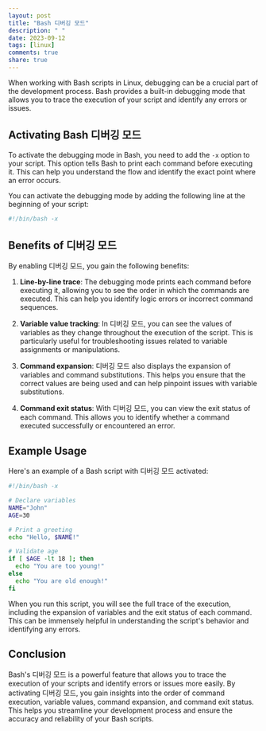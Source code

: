 ```yaml
---
layout: post
title: "Bash 디버깅 모드"
description: " "
date: 2023-09-12
tags: [linux]
comments: true
share: true
---
```


When working with Bash scripts in Linux, debugging can be a crucial part of the development process. Bash provides a built-in debugging mode that allows you to trace the execution of your script and identify any errors or issues.

## Activating Bash 디버깅 모드

To activate the debugging mode in Bash, you need to add the `-x` option to your script. This option tells Bash to print each command before executing it. This can help you understand the flow and identify the exact point where an error occurs.

You can activate the debugging mode by adding the following line at the beginning of your script:

```bash
#!/bin/bash -x
```

## Benefits of 디버깅 모드

By enabling 디버깅 모드, you gain the following benefits:

1. **Line-by-line trace**: The debugging mode prints each command before executing it, allowing you to see the order in which the commands are executed. This can help you identify logic errors or incorrect command sequences.

2. **Variable value tracking**: In 디버깅 모드, you can see the values of variables as they change throughout the execution of the script. This is particularly useful for troubleshooting issues related to variable assignments or manipulations.

3. **Command expansion**: 디버깅 모드 also displays the expansion of variables and command substitutions. This helps you ensure that the correct values are being used and can help pinpoint issues with variable substitutions.

4. **Command exit status**: With 디버깅 모드, you can view the exit status of each command. This allows you to identify whether a command executed successfully or encountered an error.

## Example Usage

Here's an example of a Bash script with 디버깅 모드 activated:

```bash
#!/bin/bash -x

# Declare variables
NAME="John"
AGE=30

# Print a greeting
echo "Hello, $NAME!"

# Validate age
if [ $AGE -lt 18 ]; then
  echo "You are too young!"
else
  echo "You are old enough!"
fi
```

When you run this script, you will see the full trace of the execution, including the expansion of variables and the exit status of each command. This can be immensely helpful in understanding the script's behavior and identifying any errors.

## Conclusion

Bash's 디버깅 모드 is a powerful feature that allows you to trace the execution of your scripts and identify errors or issues more easily. By activating 디버깅 모드, you gain insights into the order of command execution, variable values, command expansion, and command exit status. This helps you streamline your development process and ensure the accuracy and reliability of your Bash scripts.